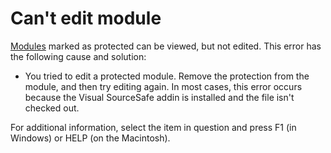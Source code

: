 
# Can't edit module

 [Modules](b8bdf64f-5920-1ae9-16d0-b26d09524a30.md) marked as protected can be viewed, but not edited. This error has the following cause and solution:



- You tried to edit a protected module. Remove the protection from the module, and then try editing again. In most cases, this error occurs because the Visual SourceSafe addin is installed and the file isn't checked out.
    

For additional information, select the item in question and press F1 (in Windows) or HELP (on the Macintosh).
